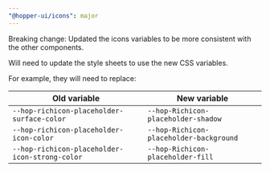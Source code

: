 ```yaml
---
"@hopper-ui/icons": major
---
```


Breaking change: Updated the icons variables to be more consistent with the other components.

Will need to update the style sheets to use the new CSS variables. 

For example, they will need to replace:

| Old variable | New variable |
| ------------ | ------------ |
| `--hop-richicon-placeholder-surface-color` | `--hop-Richicon-placeholder-shadow` |
| `--hop-richicon-placeholder-icon-color` | `--hop-Richicon-placeholder-background` |
| `--hop-richicon-placeholder-icon-strong-color` | `--hop-Richicon-placeholder-fill` |
